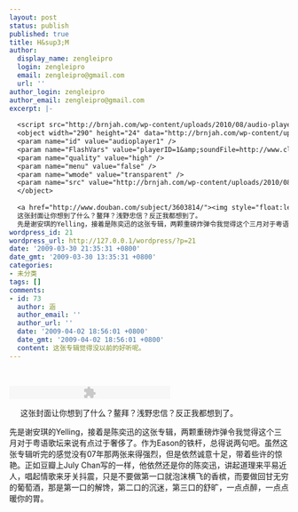 ```yaml
---
layout: post
status: publish
published: true
title: H&sup3;M
author:
  display_name: zengleipro
  login: zengleipro
  email: zengleipro@gmail.com
  url: ''
author_login: zengleipro
author_email: zengleipro@gmail.com
excerpt: |-
  
  <script src="http://brnjah.com/wp-content/uploads/2010/08/audio-player.js"></script>
  <object width="290" height="24" data="http://brnjah.com/wp-content/uploads/2010/08/player.swf" type="application/x-shockwave-flash">
  <param name="id" value="audioplayer1" />
  <param name="FlashVars" value="playerID=1&amp;soundFile=http://www.clancure.com/wws/mp3/one-thing-eason.mp3" />
  <param name="quality" value="high" />
  <param name="menu" value="false" />
  <param name="wmode" value="transparent" />
  <param name="src" value="http://brnjah.com/wp-content/uploads/2010/08/player.swf" />
  </object>
  
  <a href="http://www.douban.com/subject/3603814/"><img style="float:left;padding:0 20px 20px 0;border:0" src="http://otho.douban.com/mpic/s3666735.jpg" alt="" /></a>
  这张封面让你想到了什么？鳌拜？浅野忠信？反正我都想到了。
  先是谢安琪的Yelling，接着是陈奕迅的这张专辑，两颗重磅炸弹令我觉得这个三月对于粤语歌坛来说有点过于奢侈了。作为Eason的铁杆，总得说两句吧。虽然这张专辑听完的感觉没有07年那两张来得强烈，但是依然诚意十足，带着些许的惊艳。正如豆瓣上July Chan写的一样，他依然还是你的陈奕迅，讲起道理来平易近人，唱起情...
wordpress_id: 21
wordpress_url: http://127.0.0.1/wordpress/?p=21
date: '2009-03-30 21:35:31 +0800'
date_gmt: '2009-03-30 13:35:31 +0800'
categories:
- 未分类
tags: []
comments:
- id: 73
  author: 涵
  author_email: ''
  author_url: ''
  date: '2009-04-02 18:56:01 +0800'
  date_gmt: '2009-04-02 18:56:01 +0800'
  content: 这张专辑觉得没以前的好听呢。
---
```


<script src="http://203.66.45.198/wordpress/wp-content/uploads/2010/08/audio-player.js"></script><br />
<object width="290" height="24" data="http://203.66.45.198/wordpress/wp-content/uploads/2010/08/player.swf" type="application/x-shockwave-flash"><param name="id" value="audioplayer1" /><param name="FlashVars" value="playerID=1&amp;soundFile=http://www.clancure.com/wws/mp3/one-thing-eason.mp3" /><param name="quality" value="high" /><param name="menu" value="false" /><param name="wmode" value="transparent" /><param name="src" value="http://203.66.45.198/wordpress/wp-content/uploads/2010/08/player.swf" /></object><br />

<a href="http://www.douban.com/subject/3603814/"><img style="float:left;padding:0 20px 20px 0;border:0" src="http://otho.douban.com/mpic/s3666735.jpg" alt="" /></a>

这张封面让你想到了什么？鳌拜？浅野忠信？反正我都想到了。

先是谢安琪的Yelling，接着是陈奕迅的这张专辑，两颗重磅炸弹令我觉得这个三月对于粤语歌坛来说有点过于奢侈了。作为Eason的铁杆，总得说两句吧。虽然这张专辑听完的感觉没有07年那两张来得强烈，但是依然诚意十足，带着些许的惊艳。正如豆瓣上July Chan写的一样，他依然还是你的陈奕迅，讲起道理来平易近人，唱起情歌来牙关抖震，只是不要做第一口就泡沫横飞的香槟，而要做回甘无穷的葡萄酒，那是第一口的解馋，第二口的沉迷，第三口的舒旷，一点点醉，一点点暖你的胃。
